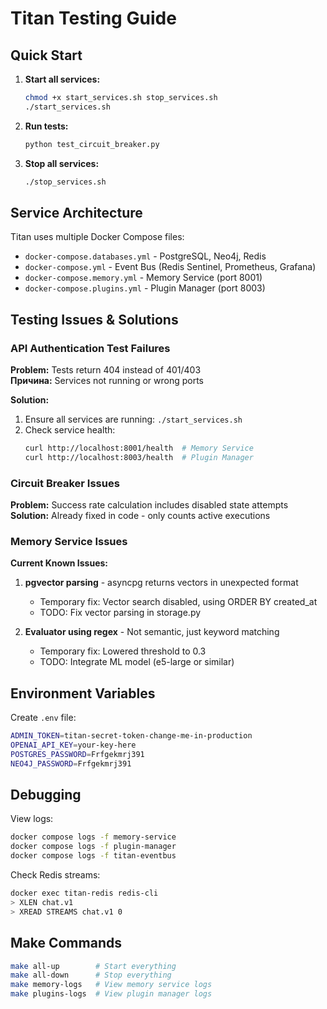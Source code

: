 # Titan Testing Guide

## Quick Start

1. **Start all services:**
   ```bash
   chmod +x start_services.sh stop_services.sh
   ./start_services.sh
   ```

2. **Run tests:**
   ```bash
   python test_circuit_breaker.py
   ```

3. **Stop all services:**
   ```bash
   ./stop_services.sh
   ```

## Service Architecture

Titan uses multiple Docker Compose files:

- `docker-compose.databases.yml` - PostgreSQL, Neo4j, Redis
- `docker-compose.yml` - Event Bus (Redis Sentinel, Prometheus, Grafana)
- `docker-compose.memory.yml` - Memory Service (port 8001)
- `docker-compose.plugins.yml` - Plugin Manager (port 8003)

## Testing Issues & Solutions

### API Authentication Test Failures

**Problem:** Tests return 404 instead of 401/403  
**Причина:** Services not running or wrong ports

**Solution:**
1. Ensure all services are running: `./start_services.sh`
2. Check service health:
   ```bash
   curl http://localhost:8001/health  # Memory Service
   curl http://localhost:8003/health  # Plugin Manager
   ```

### Circuit Breaker Issues

**Problem:** Success rate calculation includes disabled state attempts  
**Solution:** Already fixed in code - only counts active executions

### Memory Service Issues

**Current Known Issues:**
1. **pgvector parsing** - asyncpg returns vectors in unexpected format
   - Temporary fix: Vector search disabled, using ORDER BY created_at
   - TODO: Fix vector parsing in storage.py

2. **Evaluator using regex** - Not semantic, just keyword matching
   - Temporary fix: Lowered threshold to 0.3
   - TODO: Integrate ML model (e5-large or similar)

## Environment Variables

Create `.env` file:
```bash
ADMIN_TOKEN=titan-secret-token-change-me-in-production
OPENAI_API_KEY=your-key-here
POSTGRES_PASSWORD=Frfgekmrj391
NEO4J_PASSWORD=Frfgekmrj391
```

## Debugging

View logs:
```bash
docker compose logs -f memory-service
docker compose logs -f plugin-manager
docker compose logs -f titan-eventbus
```

Check Redis streams:
```bash
docker exec titan-redis redis-cli
> XLEN chat.v1
> XREAD STREAMS chat.v1 0
```

## Make Commands

```bash
make all-up        # Start everything
make all-down      # Stop everything
make memory-logs   # View memory service logs
make plugins-logs  # View plugin manager logs
```
